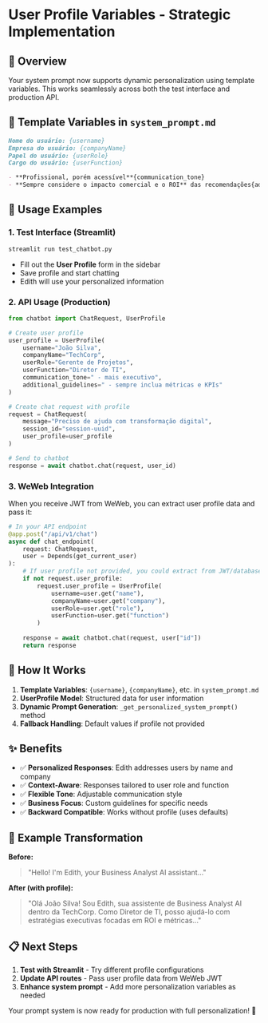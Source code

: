 # User Profile Variables - Strategic Implementation

## 🎯 **Overview**

Your system prompt now supports dynamic personalization using template variables. This works seamlessly across both the test interface and production API.

## 📝 **Template Variables in `system_prompt.md`**

```markdown
Nome do usuário: {username}
Empresa do usuário: {companyName}
Papel do usuário: {userRole}
Cargo do usuário: {userFunction}

- **Profissional, porém acessível**{communication_tone}
- **Sempre considere o impacto comercial e o ROI** das recomendações{additional_guidelines}
```

## 🚀 **Usage Examples**

### **1. Test Interface (Streamlit)**

```bash
streamlit run test_chatbot.py
```

- Fill out the **User Profile** form in the sidebar
- Save profile and start chatting
- Edith will use your personalized information

### **2. API Usage (Production)**

```python
from chatbot import ChatRequest, UserProfile

# Create user profile
user_profile = UserProfile(
    username="João Silva",
    companyName="TechCorp",
    userRole="Gerente de Projetos",
    userFunction="Diretor de TI",
    communication_tone=" - mais executivo",
    additional_guidelines=" - sempre inclua métricas e KPIs"
)

# Create chat request with profile
request = ChatRequest(
    message="Preciso de ajuda com transformação digital",
    session_id="session-uuid",
    user_profile=user_profile
)

# Send to chatbot
response = await chatbot.chat(request, user_id)
```

### **3. WeWeb Integration**

When you receive JWT from WeWeb, you can extract user profile data and pass it:

```python
# In your API endpoint
@app.post("/api/v1/chat")
async def chat_endpoint(
    request: ChatRequest,
    user = Depends(get_current_user)
):
    # If user profile not provided, you could extract from JWT/database
    if not request.user_profile:
        request.user_profile = UserProfile(
            username=user.get("name"),
            companyName=user.get("company"),
            userRole=user.get("role"),
            userFunction=user.get("function")
        )
    
    response = await chatbot.chat(request, user["id"])
    return response
```

## 🔧 **How It Works**

1. **Template Variables**: `{username}`, `{companyName}`, etc. in `system_prompt.md`
2. **UserProfile Model**: Structured data for user information
3. **Dynamic Prompt Generation**: `_get_personalized_system_prompt()` method
4. **Fallback Handling**: Default values if profile not provided

## ✨ **Benefits**

- ✅ **Personalized Responses**: Edith addresses users by name and company
- ✅ **Context-Aware**: Responses tailored to user role and function  
- ✅ **Flexible Tone**: Adjustable communication style
- ✅ **Business Focus**: Custom guidelines for specific needs
- ✅ **Backward Compatible**: Works without profile (uses defaults)

## 🎯 **Example Transformation**

**Before:**
> "Hello! I'm Edith, your Business Analyst AI assistant..."

**After (with profile):**
> "Olá João Silva! Sou Edith, sua assistente de Business Analyst AI dentro da TechCorp. Como Diretor de TI, posso ajudá-lo com estratégias executivas focadas em ROI e métricas..."

## 📋 **Next Steps**

1. **Test with Streamlit** - Try different profile configurations
2. **Update API routes** - Pass user profile data from WeWeb JWT
3. **Enhance system prompt** - Add more personalization variables as needed

Your prompt system is now ready for production with full personalization! 🚀
